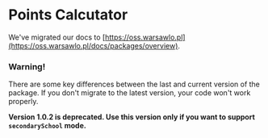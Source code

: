 
# Points Calcutator

We've migrated our docs to [https://oss.warsawlo.pl](https://oss.warsawlo.pl/docs/packages/overview).

### Warning!
There are some key differences between the last and current version of the package.
If you don't migrate to the latest version, your code won't work properly.

**Version 1.0.2 is deprecated. Use this version only if you want to support `secondarySchool` mode.**

